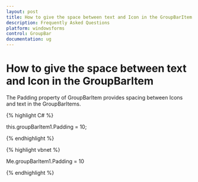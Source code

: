 ```yaml
---
layout: post
title: How to give the space between text and Icon in the GroupBarItem | Windows Forms | Syncfusion
description: Frequently Asked Questions
platform: windowsforms
control: GroupBar
documentation: ug
---
```

# How to give the space between text and Icon in the GroupBarItem

The Padding property of GroupBarItem provides spacing between Icons and text in the GroupBarItems.

{% highlight C# %}  

this.groupBarItem1.Padding = 10; 

{% endhighlight %}


{% highlight vbnet %} 

Me.groupBarItem1.Padding = 10 

{% endhighlight %}